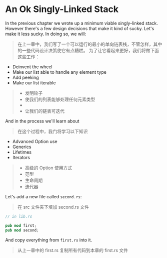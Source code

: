 # An Ok Singly-Linked Stack

In the previous chapter we wrote up a minimum viable singly-linked
stack. However there's a few design decisions that make it kind of sucky.
Let's make it less sucky. In doing so, we will:
> 在上一章中，我们写了一个可以运行的最小的单向链表栈，不管怎样，其中的一些代码设计决策使它有点糟糕。
> 为了让它看起来更好，我们将做下面这些工作：

* Deinvent the wheel
* Make our list able to handle any element type
* Add peeking
* Make our list iterable
> * 发明轮子
> * 使我们的列表能够处理任何元素类型
> * 
> * 让我们的链表可迭代

And in the process we'll learn about
> 在这个过程中，我门将学习以下知识

* Advanced Option use
* Generics
* Lifetimes
* Iterators
> * 高级的 Option 使用方式
> * 范型
> * 生命周期
> * 迭代器

Let's add a new file called `second.rs`:
> 在 src 文件夹下填加 second.rs 文件
```rust ,ignore
// in lib.rs

pub mod first;
pub mod second;
```

And copy everything from `first.rs` into it.
> 从上一章中的 first.rs 复制所有代码到本章的 first.rs 文件
